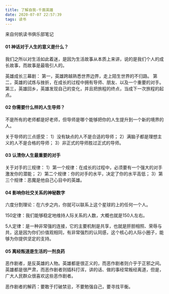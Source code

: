 ```yaml
---
title: 了解自我-千面英雄
date: 2020-07-07 22:57:39
tags: 读书
---
```


来自何帆读书俱乐部笔记

#### 01 神话对于人生的意义是什么？
我们之所以对生活如此着迷，是因为生活故事从本质上来讲，说的是我们个人的成长故事，而故事是最吸引人的。

英雄成长三幕剧：
第一，英雄跨越熟悉世界边界，走上陌生世界的不归路。
第二，英雄的试炼与挫折，在成长的过程中拥有导师、朋友、以及一个重要的对手。
第三，英雄回乡，英雄发现自己的变化，并且把旅程的终点，当成下一次旅程的起点。

#### 02 你需要什么样的人生导师？
不是所有的老师都是好老师，但导师是哪个能够把你的人生提升到一个新的境界的人。

关于导师的三点感受：
1）没有缺点的人不是合适的导师；
2）满脑子都是理想主义的人不是合格的导师；
3）非正式的导师胜过正式的导师。

#### 03 认清你人生最重要的对手
关于对手的三规律：
1）第一个规律：在成长的过程中，必须要有一个强大的对手激发你的潜能；
2）第二个规律：你的对手的水平，决定了你的水平高低；
3）第三个规律：恶魔是他自己心目中的英雄。

#### 04 影响你社交关系的神秘数字
六度分割理论：在六步之内，你就可以联系上这个星球的上的任何一个人。

150定律：我们能够稳定地维持人际关系的人数，大概也就是150人左右。

5人定律：是一种非常强的连接，它的主要机制是共享，也就是肝胆相照、荣辱与共，这是因为你们价值观相同，有非常强烈的认同感，这个核心的人际小圈子，能够为你提供坚定的支持。

#### 05 离经叛道是生活的一剂良药
恶作剧者，是反英雄的人物。英雄都是很正义的，而恶作剧者则介乎于正邪之间。英雄都是很严肃，而恶作剧者则插科打诨，讲的话、做的事经常叛经离道，但是，广大人民群众很喜欢这些恶作剧者。

恶作剧者的解药：要敢于打破禁忌，不要勉强自己，要寻找平衡。